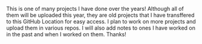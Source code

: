 This is one of many projects I have done over the years! Although all of them will be uploaded this year, they are old projects that I have transffered to this GitHub Location for easy access. I plan to work on more projects and upload them in various repos. I will also add notes to ones I have worked on in the past and when I worked on them. Thanks!
